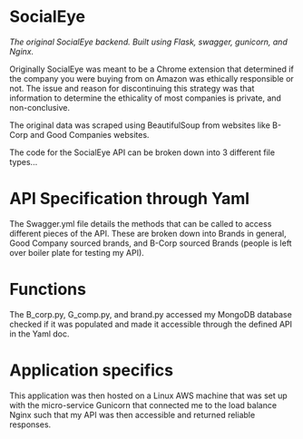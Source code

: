 # SocialEye
_The original SocialEye backend. Built using Flask, swagger, gunicorn, and Nginx._

Originally SocialEye was meant to be a Chrome extension that determined if the company you were buying from on Amazon was ethically responsible or not.
The issue and reason for discontinuing this strategy was that information to determine the ethicality of most companies is private, and non-conclusive.

The original data was scraped using BeautifulSoup from websites like B-Corp and Good Companies websites.


The code for the SocialEye API can be broken down into 3 different file types...

# API Specification through Yaml
The Swagger.yml file details the methods that can be called to access different pieces of the API.
These are broken down into Brands in general, Good Company sourced brands, and B-Corp sourced Brands (people is left over boiler plate for testing my API).

# Functions
The B_corp.py, G_comp.py, and brand.py accessed my MongoDB database checked if it was populated and made it accessible through the defined API in the Yaml doc.


# Application specifics
This application was then hosted on a Linux AWS machine that was set up with the micro-service Gunicorn that connected me to the load balance Nginx such that my API was then accessible and returned reliable responses.
